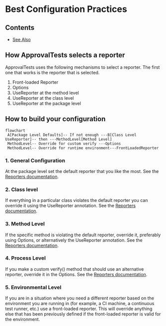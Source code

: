 <a id="top"></a>

# Best Configuration Practices

<!-- toc -->
## Contents

* [See Also](#see-also)<!-- endToc -->

## How ApprovalTests selects a reporter
ApprovalTests uses the following mechanisms to select a reporter. The first one that works is the reporter that is selected.
1. Front-loaded Reporter
2. Options
3. UseReporter at the method level
4. UseReporter at the class level
5. UseReporter at the package level

## How to build your configuration

```mermaid
flowchart
 A[Package Level Defaults]-- If not enough ---B[Class Level UseReporter]-- then ---MethodLevel[Method Level]
 MethodLevel-- Override for custom verify ---Options
 MethodLevel-- Override for runtime environment---FrontLoadedReporter
```

### 1. General Configuration
At the package level set the default reporter that you like the most.
See the [Reporters documentation](../Reporters.md#package-level).

### 2. Class level
If everything in a particular class violates the default reporter you can override it using the UseReporter annotation.
See the [Reporters documentation](../Reporters.md#class-and-method-level).

### 3. Method Level
If the specific method is violating the default reporter, override it, preferably using Options, or alternatively the UseReporter annotation.
See the [Reporters documentation](../Reporters.md#via-options).

### 4. Process Level
If you make a custom verify() method that should use an alternative reporter, override it in the Options.
See the [Reporters documentation](../Reporters.md#via-options).

### 5. Environmental Level
If you are in a situation where you need a different reporter based on the environment you are running in (for example, a CI machine, a continuous test runner, etc.) use a front-loaded reporter. This will override anything else that has been previously defined if the front-loaded reporter is valid for the environment.

